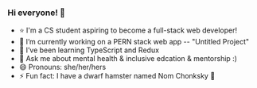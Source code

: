 ### Hi everyone! 👋

- ⭐️ I'm a CS student aspiring to become a full-stack web developer!
- 🔭 I’m currently working on a PERN stack web app -- "Untitled Project" 
- 🌱 I’ve been learning TypeScript and Redux
- 💬 Ask me about mental health & inclusive edcation & mentorship :)
- 😄 Pronouns: she/her/hers
- ⚡ Fun fact: I have a dwarf hamster named Nom Chonksky 🐹

